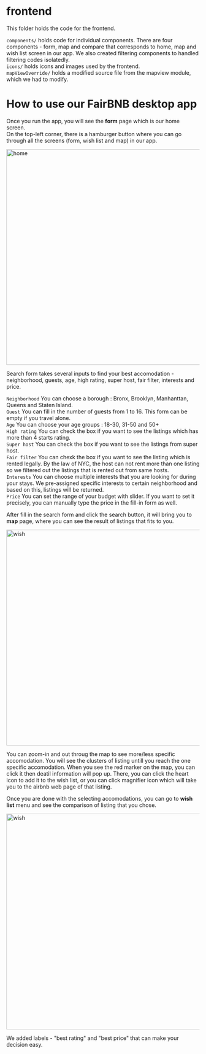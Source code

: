 # frontend

This folder holds the code for the frontend.  
  
`components/` holds code for individual components. There are four components - form, map and compare that corresponds to home, map and wish list screen in our app. We also created filtering components to handled filtering codes isolatedly.  
`icons/` holds icons and images used by the frontend.  
`mapViewOverride/` holds a modified source file from the mapview module, which we had to modify.


# How to use our FairBNB desktop app 

Once you run the app, you will see the **form** page which is our home screen.   
On the top-left corner, there is a hamburger button where you can go through all the screens (form, wish list and map) in our app.   
   
<img width="563" alt="home" src="https://user-images.githubusercontent.com/40763359/120081835-d1700c80-c0bf-11eb-9b10-0987d5e18f80.png">   

Search form takes several inputs to find your best accomodation - neighborhood, guests, age, high rating, super host, fair filter, interests and price.   

`Neighborhood` You can choose a borough : Bronx, Brooklyn, Manhanttan, Queens and Staten Island.   
`Guest` You can fill in the number of guests from 1 to 16. This form can be empty if you travel alone.   
`Age` You can choose your age groups : 18-30, 31-50 and 50+   
`High rating` You can check the box if you want to see the listings which has more than 4 starts rating.   
`Super host` You can check the box if you want to see the listings from super host.   
`Fair filter` You can chexk the box if you want to see the listing which is rented legally. By the law of NYC, the host can not rent more than one listing so we filtered out the listings that is rented out from same hosts.   
`Interests` You can choose multiple interests that you are looking for during your stays. We pre-assigned specific interests to certain neighborhood and based on this, listings will be returned.   
`Price` You can set the range of your budget with slider. If you want to set it precisely, you can manually type the price in the fill-in form as well.   
   
After fill in the search form and click the search button, it will bring you to **map** page, where you can see the result of listings that fits to you.   
   
<img width="563" alt="wish" src="https://user-images.githubusercontent.com/40763359/120081838-d5039380-c0bf-11eb-855b-5aad3e3c19a0.png">   
   
You can zoom-in and out throug the map to see more/less specific accomodation. You will see the clusters of listing untill you reach the one specific accomodation. When you see the red marker on the map, you can click it then deatil information will pop up. There, you can click the heart icon to add it to the wish list, or you can click magnifier icon which will take you to the airbnb web page of that listing.   
   
Once you are done with the selecting accomodations, you can go to **wish list** menu and see the comparison of listing that you chose.    
   
<img width="563" alt="wish" src="https://user-images.githubusercontent.com/40763359/120081839-d6cd5700-c0bf-11eb-8c47-1107b90281aa.png">   
   
We added labels - "best rating" and "best price" that can make your decision easy.   

